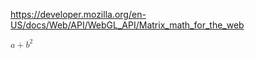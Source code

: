 https://developer.mozilla.org/en-US/docs/Web/API/WebGL_API/Matrix_math_for_the_web




<div>
    <math>
    <mrow>
    <msup>
        <mfenced>
        <mrow>
            <mi>a</mi>
            <mo>+</mo>
            <mi>b</mi>
        </mrow>
        </mfenced>
        <mn>2</mn>
    </msup>
    </mrow>
    </math>
</div>

